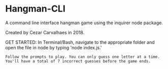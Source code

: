 # Hangman-CLI
A command line interface hangman game using the inquirer node package.

Created by Cezar Carvalhaes in 2018.

GET STARTED:
    In Terminal/Bash, navigate to the appropriate folder and open the file in node by typing 'node index.js.'

    Follow the prompts to play. You can only guess one letter at a time. You'll have a total of 7 incorrect guesses before the game ends. 